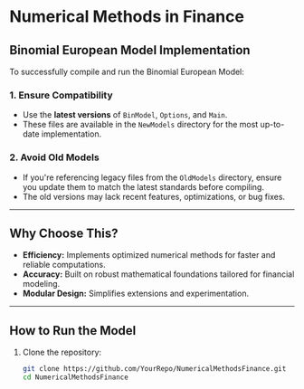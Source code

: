 # Numerical Methods in Finance  

## **Binomial European Model Implementation**

To successfully compile and run the Binomial European Model:  

### **1. Ensure Compatibility**  
- Use the **latest versions** of `BinModel`, `Options`, and `Main`.  
- These files are available in the `NewModels` directory for the most up-to-date implementation.  

### **2. Avoid Old Models**  
- If you're referencing legacy files from the `OldModels` directory, ensure you update them to match the latest standards before compiling.  
- The old versions may lack recent features, optimizations, or bug fixes.  

---

## **Why Choose This?**  
- **Efficiency:** Implements optimized numerical methods for faster and reliable computations.  
- **Accuracy:** Built on robust mathematical foundations tailored for financial modeling.  
- **Modular Design:** Simplifies extensions and experimentation.  

---

## **How to Run the Model**  
1. Clone the repository:  
   ```bash
   git clone https://github.com/YourRepo/NumericalMethodsFinance.git
   cd NumericalMethodsFinance
